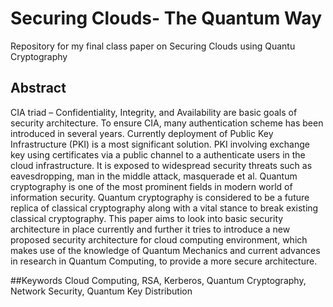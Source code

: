 # Securing Clouds- The Quantum Way
Repository for my final class paper on Securing Clouds using Quantu Cryptography

## Abstract
CIA triad – Confidentiality, Integrity, and Availability are basic goals of security architecture. To ensure CIA, many authentication scheme has been introduced in several years. Currently deployment of Public Key Infrastructure (PKI) is a most significant solution. PKI involving exchange key using certificates via a public channel to a authenticate users in the cloud infrastructure. It is exposed to widespread security threats such as eavesdropping, man in the middle attack, masquerade et al. Quantum  cryptography  is  one  of  the  most  prominent  fields  in  modern  world  of  information security. Quantum cryptography is considered to be a future replica of classical cryptography along with a vital stance to break existing classical cryptography. This paper aims to look into basic security architecture in place currently and further it tries to introduce a new proposed security architecture for cloud computing environment, which makes use of the knowledge of Quantum Mechanics and current advances in research in Quantum Computing, to provide a more secure architecture. 

##Keywords
Cloud Computing, RSA, Kerberos, Quantum Cryptography, Network Security, Quantum Key Distribution
